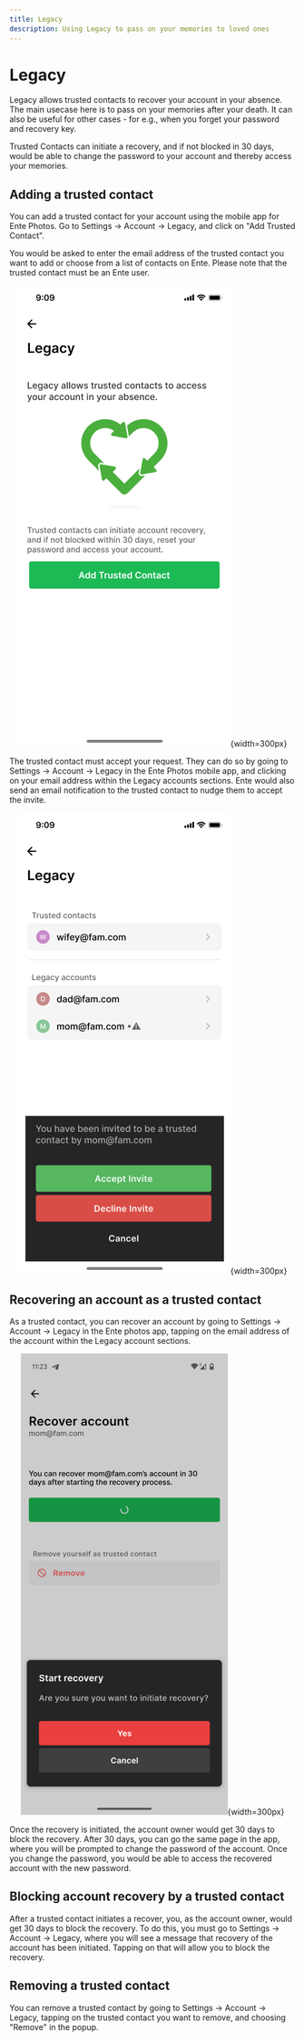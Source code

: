 ```yaml
---
title: Legacy
description: Using Legacy to pass on your memories to loved ones
---
```


# Legacy

Legacy allows trusted contacts to recover your account in your absence. The main
usecase here is to pass on your memories after your death. It can also be useful
for other cases - for e.g., when you forget your password and recovery key.

Trusted Contacts can initiate a recovery, and if not blocked in 30 days, would
be able to change the password to your account and thereby access your memories.

## Adding a trusted contact

You can add a trusted contact for your account using the mobile app for Ente
Photos. Go to Settings -> Account -> Legacy, and click on "Add Trusted Contact".

You would be asked to enter the email address of the trusted contact you want to
add or choose from a list of contacts on Ente. Please note that the trusted
contact must be an Ente user.

<div align="center">

![Add Trusted Contact](add_trusted_contact.png){width=300px}

</div>

The trusted contact must accept your request. They can do so by going to
Settings -> Account -> Legacy in the Ente Photos mobile app, and clicking on
your email address within the Legacy accounts sections. Ente would also send an
email notification to the trusted contact to nudge them to accept the invite.

<div align="center">

![Accept Trusted Contact Invite](accept_trusted_contact_invite.png){width=300px}

</div>

## Recovering an account as a trusted contact

As a trusted contact, you can recover an account by going to Settings -> Account
-> Legacy in the Ente photos app, tapping on the email address of the account
within the Legacy account sections.

<div align="center">

![Initiate Account Recovery](initiate_account_recovery.png){width=300px}

</div>

Once the recovery is initiated, the account owner would get 30 days to block the
recovery. After 30 days, you can go the same page in the app, where you will be
prompted to change the password of the account. Once you change the password,
you would be able to access the recovered account with the new password.

## Blocking account recovery by a trusted contact

After a trusted contact initiates a recover, you, as the account owner, would
get 30 days to block the recovery. To do this, you must go to Settings ->
Account -> Legacy, where you will see a message that recovery of the account has
been initiated. Tapping on that will allow you to block the recovery.

## Removing a trusted contact

You can remove a trusted contact by going to Settings -> Account -> Legacy,
tapping on the trusted contact you want to remove, and choosing "Remove" in the
popup.
